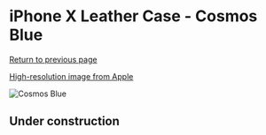 # iPhone X Leather Case - Cosmos Blue

[Return to previous page](/iphone_x)

[High-resolution image from Apple](https://store.storeimages.cdn-apple.com/8756/as-images.apple.com/is/MQTH2?wid=4500&hei=4500&fmt=png)

<div style="width: 512px"><img src="/almost_uncompressed/MQTH2.webp" alt="Cosmos Blue"></div>

## Under construction
